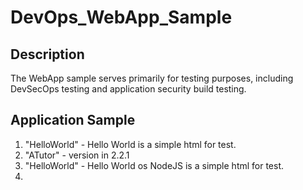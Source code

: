# DevOps_WebApp_Sample

## Description <br>
The WebApp sample serves primarily for testing purposes, including DevSecOps testing and application security build testing. 

## Application Sample <br>
1. "HelloWorld" - Hello World is a simple html for test.
2. "ATutor" - version in 2.2.1
3. "HelloWorld" - Hello World os NodeJS is a simple html for test.
4. 



